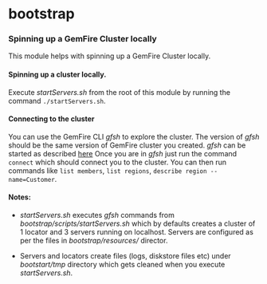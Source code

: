 # bootstrap
### Spinning up a GemFire Cluster locally 

This module helps with spinning up a GemFire Cluster locally.
 
#### Spinning up a cluster locally.

Execute _startServers.sh_ from the root of this module by running the command `./startServers.sh`.

#### Connecting to the cluster

You can use the GemFire CLI _gfsh_ to explore the cluster. The version of _gfsh_ should be the 
same version of GemFire cluster you created. _gfsh_ can be started as described [here](http://gemfire.docs.pivotal.io/97/geode/tools_modules/gfsh/starting_gfsh.html)
Once you are in _gfsh_ just run the command `connect` which should connect you to the cluster.
You can then run commands like `list members`, `list regions`, `describe region --name=Customer`.

#### Notes:
-  _startServers.sh_ executes _gfsh_ commands from _bootstrap/scripts/startServers.sh_
which by defaults creates a cluster of 1 locator and 3 servers running on localhost. Servers are
configured as per the files in _bootstrap/resources/_ director.

- Servers and locators create files (logs, diskstore files etc) under _bootstart/tmp_ directory 
which gets cleaned when you execute _startServers.sh_.
